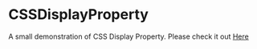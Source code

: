 # CSSDisplayProperty
A small demonstration of CSS Display Property. Please check it out 
<a href= "https://yogesh9389.github.io/CSSDisplayProperty/"> Here </a>
